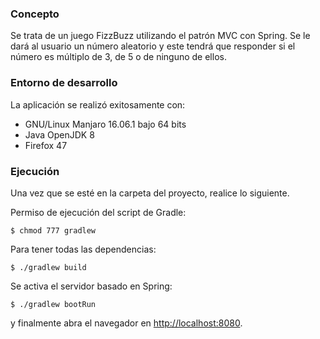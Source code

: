 ### Concepto
Se trata de un juego FizzBuzz utilizando el patrón MVC con Spring. Se le dará al usuario un número aleatorio y este tendrá que responder si el número es múltiplo de 3, de 5 o de ninguno de ellos.

### Entorno de desarrollo
La aplicación se realizó exitosamente con:
- GNU/Linux Manjaro 16.06.1 bajo 64 bits
- Java OpenJDK 8
- Firefox 47

### Ejecución
Una vez que se esté en la carpeta del proyecto, realice lo siguiente.

Permiso de ejecución del script de Gradle:
``` shell
$ chmod 777 gradlew
```

Para tener todas las dependencias:
```shell
$ ./gradlew build
```

Se activa el servidor basado en Spring:
```shell
$ ./gradlew bootRun
```
 y finalmente abra el navegador en [http://localhost:8080](http://localhost:8080).
